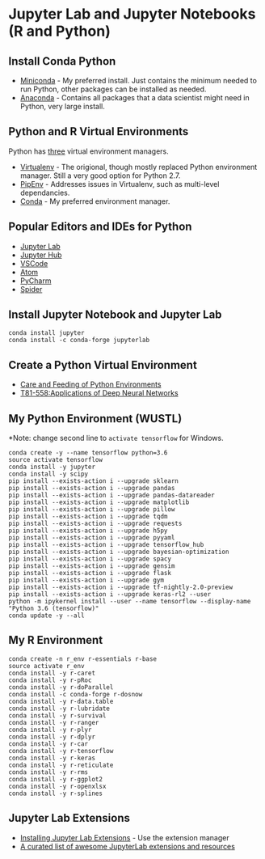 # Jupyter Lab and Jupyter Notebooks (R and Python)

## Install Conda Python

* [Miniconda](https://docs.conda.io/en/latest/miniconda.html) - My preferred install.  Just contains the minimum needed to run Python, other packages can be installed as needed.
* [Anaconda](https://www.anaconda.com/distribution/) - Contains all packages that a data scientist might need in Python, very large install.

## Python and R Virtual Environments

Python has [three](https://medium.com/@krishnaregmi/pipenv-vs-virtualenv-vs-conda-environment-3dde3f6869ed) virtual environment managers.

* [Virtualenv](https://docs.python.org/3/tutorial/venv.html) - The origional, though mostly replaced Python environment manager. Still a very good option for Python 2.7.
* [PipEnv](https://github.com/pypa/pipenv) - Addresses issues in Virtualenv, such as multi-level dependancies. 
* [Conda](https://www.heatonresearch.com/2018/01/01/python-care-feeding.html) - My preferred environment manager. 

## Popular Editors and IDEs for Python

* [Jupyter Lab](https://jupyterlab.readthedocs.io/en/stable/)
* [Jupyter Hub](https://jupyter.org/)
* [VSCode](https://code.visualstudio.com/)
* [Atom](https://atom.io/)
* [PyCharm](https://code.visualstudio.com/)
* [Spider](https://www.spyder-ide.org/)

## Install Jupyter Notebook and Jupyter Lab

```
conda install jupyter
conda install -c conda-forge jupyterlab
```

## Create a Python Virtual Environment

* [Care and Feeding of Python Environments](https://www.heatonresearch.com/2018/01/01/python-care-feeding.html)
* [T81-558:Applications of Deep Neural Networks](https://github.com/jeffheaton/t81_558_deep_learning/blob/master/t81_558_class_01_1_overview.ipynb)

## My Python Environment (WUSTL)

*Note: change second line to ```activate tensorflow``` for Windows.

```
conda create -y --name tensorflow python=3.6
source activate tensorflow
conda install -y jupyter
conda install -y scipy
pip install --exists-action i --upgrade sklearn
pip install --exists-action i --upgrade pandas
pip install --exists-action i --upgrade pandas-datareader
pip install --exists-action i --upgrade matplotlib
pip install --exists-action i --upgrade pillow
pip install --exists-action i --upgrade tqdm
pip install --exists-action i --upgrade requests
pip install --exists-action i --upgrade h5py
pip install --exists-action i --upgrade pyyaml
pip install --exists-action i --upgrade tensorflow_hub
pip install --exists-action i --upgrade bayesian-optimization
pip install --exists-action i --upgrade spacy
pip install --exists-action i --upgrade gensim
pip install --exists-action i --upgrade flask
pip install --exists-action i --upgrade gym
pip install --exists-action i --upgrade tf-nightly-2.0-preview
pip install --exists-action i --upgrade keras-rl2 --user
python -m ipykernel install --user --name tensorflow --display-name "Python 3.6 (tensorflow)"
conda update -y --all
```

## My R Environment

```
conda create -n r_env r-essentials r-base
source activate r_env
conda install -y r-caret
conda install -y r-pRoc
conda install -y r-doParallel
conda install -c conda-forge r-dosnow
conda install -y r-data.table
conda install -y r-lubridate
conda install -y r-survival
conda install -y r-ranger
conda install -y r-plyr
conda install -y r-dplyr
conda install -y r-car
conda install -y r-tensorflow
conda install -y r-keras
conda install -y r-reticulate
conda install -y r-rms
conda install -y r-ggplot2
conda install -y r-openxlsx
conda install -y r-splines
```

## Jupyter Lab Extensions

* [Installing Jupyter Lab Extensions](https://jupyterlab.readthedocs.io/en/stable/user/extensions.html) - Use the extension manager
* [A curated list of awesome JupyterLab extensions and resources](https://github.com/mauhai/awesome-jupyterlab)
